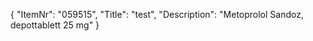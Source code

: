 {
  "ItemNr": "059515",
  "Title": "test",
  "Description": "Metoprolol Sandoz, depottablett 25 mg"
}
